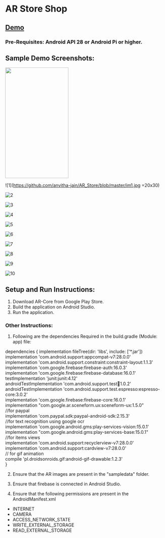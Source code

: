 # AR Store Shop


## [Demo](https://drive.google.com/open?id=1yO8KbxmN-wrvnoNnCXHpylhwH5JiO_7M)


### Pre-Requisites: Android API 28 or Android Pi or higher.
## Sample Demo Screenshots:


<img src="https://github.com/anvitha-jain/AR_Store/blob/master/im1.jpg" height="350" width="200">

![1](https://github.com/anvitha-jain/AR_Store/blob/master/im1.jpg =20x30)

![2](https://github.com/anvitha-jain/AR_Store/blob/master/im2.jpg)

![3](https://github.com/anvitha-jain/AR_Store/blob/master/im3.jpg)

![4](https://github.com/anvitha-jain/AR_Store/blob/master/im4.jpg)

![5](https://github.com/anvitha-jain/AR_Store/blob/master/im5.jpg)

![6](https://github.com/anvitha-jain/AR_Store/blob/master/im6.jpg)

![7](https://github.com/anvitha-jain/AR_Store/blob/master/im7.jpg)

![8](https://github.com/anvitha-jain/AR_Store/blob/master/im8.jpg)

![9](https://github.com/anvitha-jain/AR_Store/blob/master/im9.jpg)

![10](https://github.com/anvitha-jain/AR_Store/blob/master/im10.jpg)


## Setup and Run Instructions: 

1. Download AR-Core from Google Play Store.
2. Build the application on Android Studio.
3. Run the application. 


### Other Instructions: 

1. Following are the dependencies Required in the build.gradle (Module: app) file: 

dependencies {
    implementation fileTree(dir: 'libs', include: ['*.jar']) </br>
    implementation 'com.android.support:appcompat-v7:28.0.0' </br>
    implementation 'com.android.support.constraint:constraint-layout:1.1.3' </br>
    implementation 'com.google.firebase:firebase-auth:16.0.3' </br>
    implementation 'com.google.firebase:firebase-database:16.0.1' </br>
    testImplementation 'junit:junit:4.12' </br>
    androidTestImplementation 'com.android.support.test:runner:1.0.2' </br>
    androidTestImplementation 'com.android.support.test.espresso:espresso-core:3.0.2' </br>
    implementation 'com.google.firebase:firebase-core:16.0.1' </br>
    implementation "com.google.ar.sceneform.ux:sceneform-ux:1.5.0" </br>
   //for paypal </br>
    implementation 'com.paypal.sdk:paypal-android-sdk:2.15.3' </br>
   //for text recognition using google ocr </br>
    implementation 'com.google.android.gms:play-services-vision:15.0.1' </br>
    implementation "com.google.android.gms:play-services-base:15.0.1" </br>
   //for items views </br>
    implementation 'com.android.support:recyclerview-v7:28.0.0' </br>
    implementation 'com.android.support:cardview-v7:28.0.0' </br>
    // for gif animation </br>
    compile 'pl.droidsonroids.gif:android-gif-drawable:1.2.3' </br>
}

2. Ensure that the AR images are present in the "sampledata" folder. 

3. Ensure that firebase is connected in Android Studio.

4. Ensure that the following permissions are present in the AndroidManifest.xml

 * INTERNET
 * CAMERA
 * ACCESS_NETWORK_STATE
 * WRITE_EXTERNAL_STORAGE
 * READ_EXTERNAL_STORAGE
